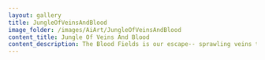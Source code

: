 ```yaml
---
layout: gallery
title: JungleOfVeinsAndBlood
image_folder: /images/AiArt/JungleOfVeinsAndBlood
content_title: Jungle Of Veins And Blood
content_description: The Blood Fields is our escape-- sprawling veins that connect its life; the stem cell mines and bio-chemical pools which free us from the mechs we're born into and return us to becoming meat; the abandoned infrastructure of those who came before us shows us that we we once existed independent of the Hive, free of its oppression. Life here isn't utopian, but at least we feel alive.
---
```

